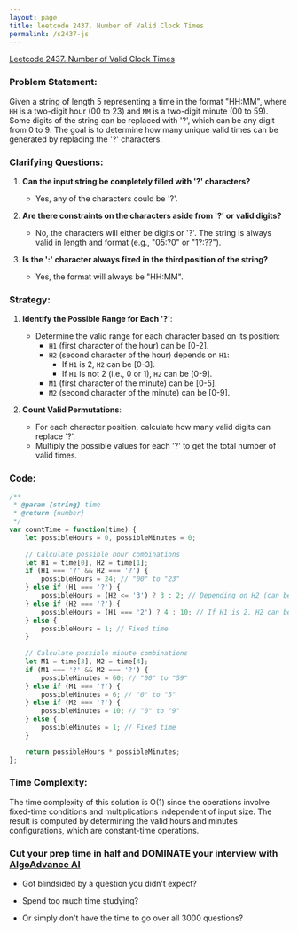```yaml
---
layout: page
title: leetcode 2437. Number of Valid Clock Times
permalink: /s2437-js
---
```

[Leetcode 2437. Number of Valid Clock Times](https://algoadvance.github.io/algoadvance/l2437)
### Problem Statement:

Given a string of length 5 representing a time in the format "HH:MM", where `HH` is a two-digit hour (00 to 23) and `MM` is a two-digit minute (00 to 59). Some digits of the string can be replaced with '?', which can be any digit from 0 to 9. The goal is to determine how many unique valid times can be generated by replacing the '?' characters.

### Clarifying Questions:

1. **Can the input string be completely filled with '?' characters?**
   - Yes, any of the characters could be '?'.

2. **Are there constraints on the characters aside from '?' or valid digits?**
   - No, the characters will either be digits or '?'. The string is always valid in length and format (e.g., "05:?0" or "1?:??").

3. **Is the ':' character always fixed in the third position of the string?**
   - Yes, the format will always be "HH:MM".

### Strategy:

1. **Identify the Possible Range for Each '?'**:
    - Determine the valid range for each character based on its position:
      - `H1` (first character of the hour) can be [0-2].
      - `H2` (second character of the hour) depends on `H1`:
        - If `H1` is 2, `H2` can be [0-3].
        - If `H1` is not 2 (i.e., 0 or 1), `H2` can be [0-9].
      - `M1` (first character of the minute) can be [0-5].
      - `M2` (second character of the minute) can be [0-9].

2. **Count Valid Permutations**:
    - For each character position, calculate how many valid digits can replace '?'.
    - Multiply the possible values for each '?' to get the total number of valid times.

### Code:

```javascript
/**
 * @param {string} time
 * @return {number}
 */
var countTime = function(time) {
    let possibleHours = 0, possibleMinutes = 0;
    
    // Calculate possible hour combinations
    let H1 = time[0], H2 = time[1];
    if (H1 === '?' && H2 === '?') {
        possibleHours = 24; // "00" to "23"
    } else if (H1 === '?') {
        possibleHours = (H2 <= '3') ? 3 : 2; // Depending on H2 (can be 0-3 if <=3) or (0-1 if >3)
    } else if (H2 === '?') {
        possibleHours = (H1 === '2') ? 4 : 10; // If H1 is 2, H2 can be 0-3, otherwise 0-9
    } else {
        possibleHours = 1; // Fixed time
    }
    
    // Calculate possible minute combinations
    let M1 = time[3], M2 = time[4];
    if (M1 === '?' && M2 === '?') {
        possibleMinutes = 60; // "00" to "59"
    } else if (M1 === '?') {
        possibleMinutes = 6; // "0" to "5"
    } else if (M2 === '?') {
        possibleMinutes = 10; // "0" to "9"
    } else {
        possibleMinutes = 1; // Fixed time
    }

    return possibleHours * possibleMinutes;
};
```

### Time Complexity:

The time complexity of this solution is O(1) since the operations involve fixed-time conditions and multiplications independent of input size. The result is computed by determining the valid hours and minutes configurations, which are constant-time operations.


### Cut your prep time in half and DOMINATE your interview with [AlgoAdvance AI](https://algoAdvance.com)

- Got blindsided by a question you didn't expect?

- Spend too much time studying?

- Or simply don't have the time to go over all 3000 questions?


